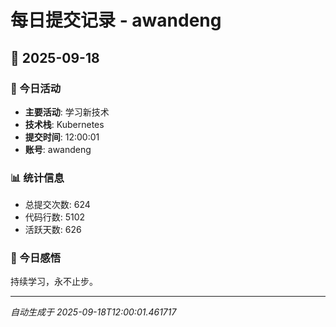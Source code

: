 # 每日提交记录 - awandeng

## 📅 2025-09-18

### 🎯 今日活动
- **主要活动**: 学习新技术
- **技术栈**: Kubernetes
- **提交时间**: 12:00:01
- **账号**: awandeng

### 📊 统计信息
- 总提交次数: 624
- 代码行数: 5102
- 活跃天数: 626

### 💭 今日感悟
持续学习，永不止步。

---
*自动生成于 2025-09-18T12:00:01.461717*
